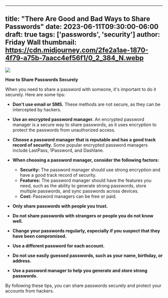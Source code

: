 
---
title: "There Are Good and Bad Ways to Share Passwords"
date: 2023-06-11T09:30:00-06:00
draft: true
tags: ['passwords', 'security']
author: Friday Wall
thumbnail:  https://cdn.midjourney.com/2fe2a1ae-1870-4f79-a75b-7aacc4ef56f1/0_2_384_N.webp
---

![]( https://cdn.midjourney.com/2fe2a1ae-1870-4f79-a75b-7aacc4ef56f1/0_2.webp)


**How to Share Passwords Securely**

When you need to share a password with someone, it's important to do it securely. Here are some tips:

* **Don't use email or SMS.** These methods are not secure, as they can be intercepted by hackers.
* **Use an encrypted password manager.** An encrypted password manager is a secure way to share passwords, as it uses encryption to protect the passwords from unauthorized access.
* **Choose a password manager that is reputable and has a good track record of security.** Some popular encrypted password managers include LastPass, 1Password, and Dashlane.
* **When choosing a password manager, consider the following factors:**
    * **Security:** The password manager should use strong encryption and have a good track record of security.
    * **Features:** The password manager should have the features you need, such as the ability to generate strong passwords, store multiple passwords, and sync passwords across devices.
    * **Cost:** Password managers can be free or paid.

* **Only share passwords with people you trust.**
* **Do not share passwords with strangers or people you do not know well.**
* **Change your passwords regularly, especially if you suspect that they have been compromised.**
* **Use a different password for each account.**
* **Do not use easily guessed passwords, such as your name, birthday, or address.**
* **Use a password manager to help you generate and store strong passwords.**

By following these tips, you can share passwords securely and protect your accounts from hackers.


            